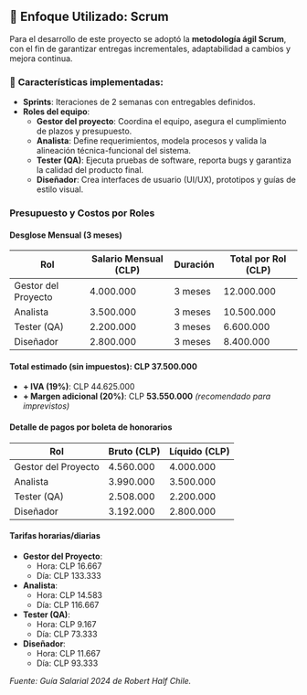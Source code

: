 ## 🚀 Enfoque Utilizado: **Scrum**  
Para el desarrollo de este proyecto se adoptó la **metodología ágil Scrum**, con el fin de garantizar entregas incrementales, adaptabilidad a cambios y mejora continua.  

### 🔹 **Características implementadas:**  
- **Sprints**: Iteraciones de 2 semanas con entregables definidos.  
- **Roles del equipo**:  
  - **Gestor del proyecto**: Coordina el equipo, asegura el cumplimiento de plazos y presupuesto.  
  - **Analista**: Define requerimientos, modela procesos y valida la alineación técnica-funcional del sistema.
  - **Tester (QA)**: Ejecuta pruebas de software, reporta bugs y garantiza la calidad del producto final.
  - **Diseñador**: Crea interfaces de usuario (UI/UX), prototipos y guías de estilo visual.

### **Presupuesto y Costos por Roles**  
#### Desglose Mensual (3 meses)  
| Rol                  | Salario Mensual (CLP) | Duración  | Total por Rol (CLP) |  
|----------------------|----------------------|-----------|---------------------|  
| Gestor del Proyecto  | 4.000.000            | 3 meses   | 12.000.000          |  
| Analista             | 3.500.000            | 3 meses   | 10.500.000          |  
| Tester (QA)          | 2.200.000            | 3 meses   | 6.600.000           |  
| Diseñador            | 2.800.000            | 3 meses   | 8.400.000           |  

#### **Total estimado (sin impuestos)**: CLP 37.500.000  
- **+ IVA (19%)**: CLP 44.625.000  
- **+ Margen adicional (20%)**: CLP **53.550.000** *(recomendado para imprevistos)*  

#### **Detalle de pagos por boleta de honorarios**  
| Rol                  | Bruto (CLP) | Líquido (CLP) |  
|----------------------|------------|--------------|  
| Gestor del Proyecto  | 4.560.000  | 4.000.000    |  
| Analista             | 3.990.000  | 3.500.000    |  
| Tester (QA)          | 2.508.000  | 2.200.000    |  
| Diseñador            | 3.192.000  | 2.800.000    |  

#### **Tarifas horarias/diarias**  
- **Gestor del Proyecto**:  
  - Hora: CLP 16.667  
  - Día: CLP 133.333  
- **Analista**:  
  - Hora: CLP 14.583  
  - Día: CLP 116.667  
- **Tester (QA)**:  
  - Hora: CLP 9.167  
  - Día: CLP 73.333  
- **Diseñador**:  
  - Hora: CLP 11.667  
  - Día: CLP 93.333  

*Fuente: Guía Salarial 2024 de Robert Half Chile.*  
